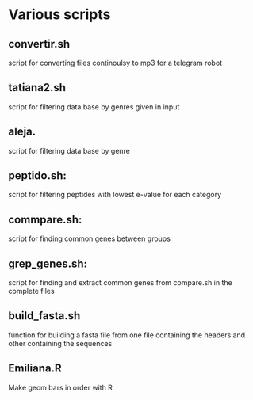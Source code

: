 
# Various scripts
## convertir.sh
script for converting files continoulsy to mp3 for a telegram robot

## tatiana2.sh
script for filtering data base by genres given in input

## aleja.
script for filtering data base by genre 

## peptido.sh: 
script for filtering peptides with lowest e-value for each category

## commpare.sh:
script for finding common genes between groups

## grep_genes.sh:
script for finding and extract common genes from compare.sh in the complete files

## build_fasta.sh
function for building a fasta file from one file containing the headers and other containing the sequences

## Emiliana.R
Make geom bars in order with R
